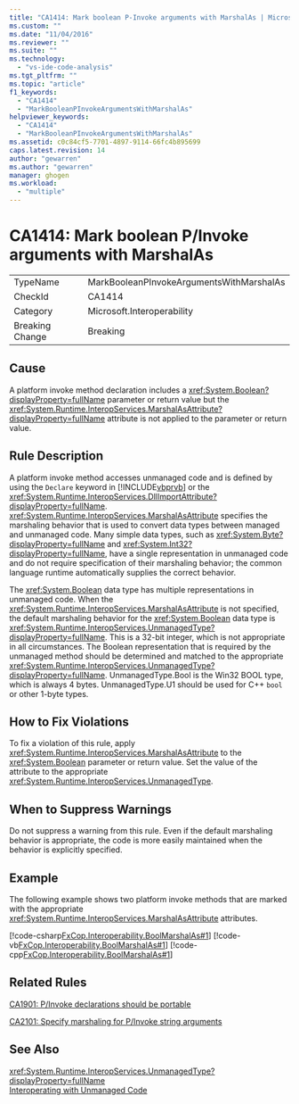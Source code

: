 ```yaml
---
title: "CA1414: Mark boolean P-Invoke arguments with MarshalAs | Microsoft Docs"
ms.custom: ""
ms.date: "11/04/2016"
ms.reviewer: ""
ms.suite: ""
ms.technology: 
  - "vs-ide-code-analysis"
ms.tgt_pltfrm: ""
ms.topic: "article"
f1_keywords: 
  - "CA1414"
  - "MarkBooleanPInvokeArgumentsWithMarshalAs"
helpviewer_keywords: 
  - "CA1414"
  - "MarkBooleanPInvokeArgumentsWithMarshalAs"
ms.assetid: c0c84cf5-7701-4897-9114-66fc4b895699
caps.latest.revision: 14
author: "gewarren"
ms.author: "gewarren"
manager: ghogen
ms.workload: 
  - "multiple"
---
```

# CA1414: Mark boolean P/Invoke arguments with MarshalAs
|||  
|-|-|  
|TypeName|MarkBooleanPInvokeArgumentsWithMarshalAs|  
|CheckId|CA1414|  
|Category|Microsoft.Interoperability|  
|Breaking Change|Breaking|  
  
## Cause  
 A platform invoke method declaration includes a <xref:System.Boolean?displayProperty=fullName> parameter or return value but the <xref:System.Runtime.InteropServices.MarshalAsAttribute?displayProperty=fullName> attribute is not applied to the parameter or return value.  
  
## Rule Description  
 A platform invoke method accesses unmanaged code and is defined by using the `Declare` keyword in [!INCLUDE[vbprvb](../code-quality/includes/vbprvb_md.md)] or the <xref:System.Runtime.InteropServices.DllImportAttribute?displayProperty=fullName>. <xref:System.Runtime.InteropServices.MarshalAsAttribute> specifies the marshaling behavior that is used to convert data types between managed and unmanaged code. Many simple data types, such as <xref:System.Byte?displayProperty=fullName> and <xref:System.Int32?displayProperty=fullName>, have a single representation in unmanaged code and do not require specification of their marshaling behavior; the common language runtime automatically supplies the correct behavior.  
  
 The <xref:System.Boolean> data type has multiple representations in unmanaged code. When the <xref:System.Runtime.InteropServices.MarshalAsAttribute> is not specified, the default marshaling behavior for the <xref:System.Boolean> data type is <xref:System.Runtime.InteropServices.UnmanagedType?displayProperty=fullName>. This is a 32-bit integer, which is not appropriate in all circumstances. The Boolean representation that is required by the unmanaged method should be determined and matched to the appropriate <xref:System.Runtime.InteropServices.UnmanagedType?displayProperty=fullName>. UnmanagedType.Bool is the Win32 BOOL type, which is always 4 bytes. UnmanagedType.U1 should be used for C++ `bool` or other 1-byte types.  
  
## How to Fix Violations  
 To fix a violation of this rule, apply <xref:System.Runtime.InteropServices.MarshalAsAttribute> to the <xref:System.Boolean> parameter or return value. Set the value of the attribute to the appropriate <xref:System.Runtime.InteropServices.UnmanagedType>.  
  
## When to Suppress Warnings  
 Do not suppress a warning from this rule. Even if the default marshaling behavior is appropriate, the code is more easily maintained when the behavior is explicitly specified.  
  
## Example  
 The following example shows two platform invoke methods that are marked with the appropriate <xref:System.Runtime.InteropServices.MarshalAsAttribute> attributes.  
  
 [!code-csharp[FxCop.Interoperability.BoolMarshalAs#1](../code-quality/codesnippet/CSharp/ca1414-mark-boolean-p-invoke-arguments-with-marshalas_1.cs)]
 [!code-vb[FxCop.Interoperability.BoolMarshalAs#1](../code-quality/codesnippet/VisualBasic/ca1414-mark-boolean-p-invoke-arguments-with-marshalas_1.vb)]
 [!code-cpp[FxCop.Interoperability.BoolMarshalAs#1](../code-quality/codesnippet/CPP/ca1414-mark-boolean-p-invoke-arguments-with-marshalas_1.cpp)]  
  
## Related Rules  
 [CA1901: P/Invoke declarations should be portable](../code-quality/ca1901-p-invoke-declarations-should-be-portable.md)  
  
 [CA2101: Specify marshaling for P/Invoke string arguments](../code-quality/ca2101-specify-marshaling-for-p-invoke-string-arguments.md)  
  
## See Also  
 <xref:System.Runtime.InteropServices.UnmanagedType?displayProperty=fullName>   
 [Interoperating with Unmanaged Code](/dotnet/framework/interop/index)
